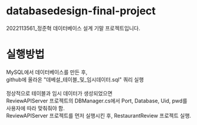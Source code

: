# databasedesign-final-project
2022113561_정준혁 데이터베이스 설계 기말 프로젝트입니다.

# 실행방법</br>
MySQL에서 데이터베이스를 만든 후,</br>
github에 올라온 "데베설_테이블_및_임시데이터.sql" 쿼리 실행</br></br>
정상적으로 테이블과 임시 데이터가 생성되었으면</br>
ReviewAPIServer 프로젝트의 DBManager.cs에서 Port, Database, Uid, pwd를 사용자에 따라 맞춰줘야 함.</br>
ReviewAPIServer 프로젝트를 먼저 실행시킨 후, RestaurantReview 프로젝트 실행.
